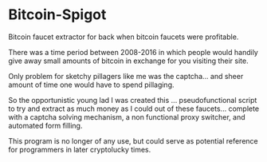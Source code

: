 # Bitcoin-Spigot
Bitcoin faucet extractor for back when bitcoin faucets were profitable.

There was a time period between 2008-2016 in which people would handily give away small amounts of bitcoin in exchange for you visiting their site.

Only problem for sketchy pillagers like me was the captcha... and sheer amount of time one would have to spend pillaging.

So the opportunistic young lad I was created this ... pseudofunctional script to try and extract as much money as I could out of these faucets... complete with a captcha solving mechanism, a non functional proxy switcher, and automated form filling.

This program is no longer of any use, but could serve as potential reference for programmers in later cryptolucky times.
